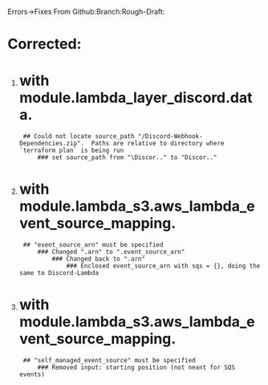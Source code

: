 Errors->Fixes From Github:Branch:Rough-Draft:

# Corrected:

1.
    # with module.lambda_layer_discord.data.

        ## Could not locate source_path "/Discord-Webhook-Dependencies.zip".  Paths are relative to directory where `terraform plan` is being run
            ### set source_path from "\Discor.." to "Discor.."
2.
    # with module.lambda_s3.aws_lambda_event_source_mapping.
        ## "event_source_arn" must be specified
            ### Changed ".arn" to ".event_source_arn"
                ### Changed back to ".arn"
                    ### Enclosed event_source_arn with sqs = {}, doing the same to Discord-Lambda

3.
    # with module.lambda_s3.aws_lambda_event_source_mapping.
        ## "self_managed_event_source" must be specified
            ### Removed input: starting position (not neant for SQS events)